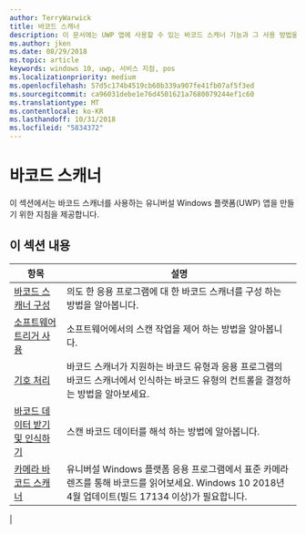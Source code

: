 ```yaml
---
author: TerryWarwick
title: 바코드 스캐너
description: 이 문서에는 UWP 앱에 사용할 수 있는 바코드 스캐너 기능과 그 사용 방법을 보여 주는 방법 문서의 링크가 나와 있습니다.
ms.author: jken
ms.date: 08/29/2018
ms.topic: article
keywords: windows 10, uwp, 서비스 지점, pos
ms.localizationpriority: medium
ms.openlocfilehash: 57d5c174b4519cb60b339a907fe41fb07af5f3ed
ms.sourcegitcommit: ca96031debe1e76d4501621a7680079244ef1c60
ms.translationtype: MT
ms.contentlocale: ko-KR
ms.lasthandoff: 10/31/2018
ms.locfileid: "5834372"
---
```

# <a name="barcode-scanner"></a>바코드 스캐너

이 섹션에서는 바코드 스캐너를 사용하는 유니버설 Windows 플랫폼(UWP) 앱을 만들기 위한 지침을 제공합니다.

## <a name="in-this-section"></a>이 섹션 내용

|항목 |설명 |
|------|------------|
| [바코드 스캐너 구성](../devices-sensors/pos-barcodescanner-configure.md)  | 의도 한 응용 프로그램에 대 한 바코드 스캐너를 구성 하는 방법을 알아봅니다. |
| [소프트웨어 트리거 사용](../devices-sensors/pos-barcodescanner-software-trigger.md) | 소프트웨어에서의 스캔 작업을 제어 하는 방법을 알아봅니다. |
| [기호 처리](pos-barcodescanner-symbologies.md) | 바코드 스캐너가 지원하는 바코드 유형과 응용 프로그램의 바코드 스캐너에서 인식하는 바코드 유형의 컨트롤을 결정하는 방법을 알아보세요. |
| [바코드 데이터 받기 및 인식하기](pos-barcodescanner-scan-data.md) | 스캔 바코드 데이터를 해석 하는 방법에 알아봅니다. |
| [카메라 바코드 스캐너](pos-camerabarcode.md) | 유니버설 Windows 플랫폼 응용 프로그램에서 표준 카메라 렌즈를 통해 바코드를 읽어보세요. Windows 10 2018년 4월 업데이트(빌드 17134 이상)가 필요합니다. |
|
 

